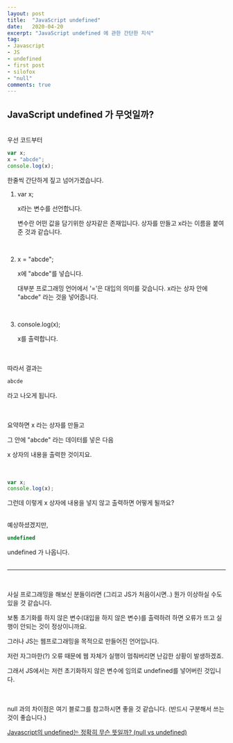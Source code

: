 ```yaml
---
layout: post
title:  "JavaScript undefined"
date:   2020-04-20
excerpt: "JavaScript undefined 에 관한 간단한 지식"
tag:
- Javascript
- JS
- undefined
- first post
- silofox
- "null"
comments: true
---
```


## JavaScript undefined 가 무엇일까?

<br>
우선 코드부터

```javascript
var x;
x = "abcde";
console.log(x);
```

한줄씩 간단하게 짚고 넘어가겠습니다.
<br>

1. var x;

   x라는 변수를 선언합니다.

   변수란 어떤 값을 담기위한 상자같은 존재입니다.
   상자를 만들고 x라는 이름을 붙여준 것과 같습니다.
<br>

2. x = "abcde";

   x에 "abcde"를 넣습니다.

   대부분 프로그래밍 언어에서 '='은 대입의 의미를 갖습니다.
   x라는 상자 안에 "abcde" 라는 것을 넣어줍니다.
<br>

3. console.log(x);

   x를 출력합니다.
<br><br><br>

따라서 결과는

```javascript
abcde
```

라고 나오게 됩니다.
<br><br><br>

요약하면 x 라는 상자를 만들고

그 안에 "abcde" 라는 데이터를 넣은 다음

x 상자의 내용을 출력한 것이지요.
<br><br><br>

```javascript
var x;
console.log(x);
```

그런데 이렇게 x 상자에 내용을 넣지 않고 출력하면 어떻게 될까요?
<br><br>

예상하셨겠지만, 

```javascript
undefined
```

undefined 가 나옵니다. 
<br><br>

---
<br>

사실 프로그래밍을 해보신 분들이라면 (그리고 JS가 처음이시면..)  뭔가 이상하실 수도 있을 것 같습니다.

보통 초기화를 하지 않은 변수(대입을 하지 않은 변수)를 출력하려 하면 오류가 뜨고 실행이 안되는 것이 정상이니까요.

그러나 JS는 웹프로그래밍을 목적으로 만들어진 언어입니다. 

저런 자그마한(?) 오류 때문에 웹 자체가 실행이 멈춰버리면 난감한 상황이 발생하겠죠.

그래서 JS에서는 저런 초기화하지 않은 변수에 임의로 undefined를 넣어버린 것입니다.
<br><br><br>

null 과의 차이점은 여기 블로그를 참고하시면 좋을 것 같습니다. 
(반드시 구분해서 쓰는 것이 좋습니다.)

[Javascript의 undefined는 정확히 무슨 뜻일까? (null vs undefined)](https://siyoon210.tistory.com/148)
